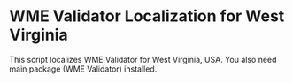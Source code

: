 <h1>WME Validator Localization for West Virginia</h1>

This script localizes WME Validator for West Virginia, USA. You also need main package (WME Validator) installed.
